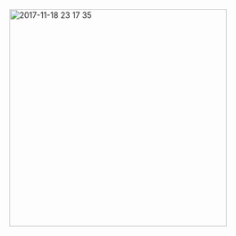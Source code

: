 <img width="389" alt="2017-11-18 23 17 35" src="https://user-images.githubusercontent.com/21659602/32981213-cec42c88-ccb6-11e7-86e4-fdb677a9eadc.png">
